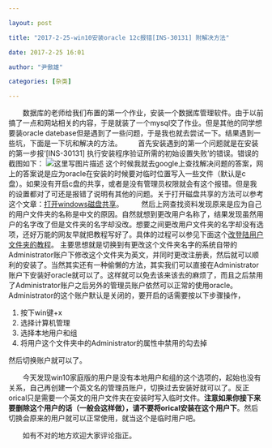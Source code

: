 ```yaml
---

layout: post

title: "2017-2-25-win10安装oracle 12c报错[INS-30131] 附解决方法"

date: 2017-2-25 16:01

author: "尹傲雄"

categories: [杂类]

---
```

　　数据库的老师给我们布置的第一个作业，安装一个数据库管理软件。由于以前搞了一点和网站相关的内容，于是就装了一个mysql交了作业。但是其他的同学想要装oracle datebase但是遇到了一些问题，于是我也就去尝试一下。结果遇到一些坑，下面是一下坑和解决的方法。
　　首先安装遇到的第一个问题就是在安装的第一步报‘[INS-30131] 执行安装程序验证所需的初始设置失败’的错误。错误的截图如下：
![这里写图片描述](http://img.blog.csdn.net/20170225152234672?watermark/2/text/aHR0cDovL2Jsb2cuY3Nkbi5uZXQveWluYW94aW9uZw==/font/5a6L5L2T/fontsize/400/fill/I0JBQkFCMA==/dissolve/70/gravity/SouthEast)
这个时候我就去google上查找解决问题的答案，网上的答案说是应为oracle在安装的时候要对临时位置写入一些文件（默认是c盘）。如果没有开启c盘的共享，或者是没有管理员权限就会有这个报错。但是我的设置都对了可还是报错了说明有其他的问题。关于打开磁盘共享的方法可以参考这个文章：[打开windows磁盘共享](http://www.infocool.net/kb/Oracle/201612/248015.html)。
　　 然后上网查找资料发现原来是应为自己的用户文件夹的名称是中文的原因。自然就想到更改用户名称了，结果发现虽然用户的名字改了但是文件夹的名字却没改。想要之间更改用户文件夹的名字却没有选项，还好万能的网友早就把教程写好了。具体的过程可以参见下面这个[改登陆用户文件夹的教程](http://jingyan.baidu.com/article/27fa732689e0eb46f8271f27.html)。
主要思想就是切换到有更改这个文件夹名字的系统自带的Administrator账户下修改这个文件夹为英文，并同时更改注册表，然后就可以顺利的安装了。当然其实还有一种偷懒的方法，其实我们可以直接在Administrator账户下安装好oracle就可以了。这样就可以免去该来该去的麻烦了，而且之后禁用了Administrator账户之后另外的管理员账户依然可以正常的使用oracle。Administrator的这个账户默认是关闭的，要开启的话需要按以下步骤操作，

1. 按下win键+x
2. 选择计算机管理
3. 选择本地用户和组
4. 将用户这个文件夹中的Administrator的属性中禁用的勾去掉

然后切换账户就可以了。

　　今天发现win10家庭版的用户是没有本地用户和组的这个选项的，起始也没有关系，自己再创建一个英文名的管理员账户，切换过去安装好就可以了。反正orical只是需要一个英文的用户文件夹在安装时写入临时文件。**注意如果你接下来要删除这个用户的话（一般会这样做），请不要将orical安装在这个用户下**。然后切换会原来的用户就可以正常使用，就当这个是临时用户吧。


　　如有不对的地方欢迎大家评论指正。